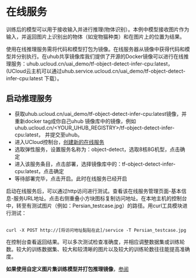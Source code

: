 

# 在线服务
训练后的模型可以用于接收输入并进行推理(物体识别）。本例中模型接收图片作为输入，并返回图片上识别出的物体（如宠物猫种类）和在图片上的位置为结果。

使用在线推理服务需将代码和模型打包为镜像。在线服务器从镜像中获得代码和模型并分别执行。在uhub共享镜像库我们提供了开源的Docker镜像可以进行在线推理服务：uhub.ucloud.cn/uai\_demo/tf-object-detect-infer-cpu:latest， (UCloud云主机可以通过uhub.service.ucloud.cn/uai\_demo/tf-object-detect-infer-cpu:latest 下载）。

## 启动推理服务

  - 获取uhub.ucloud.cn/uai\_demo/tf-object-detect-infer-cpu:latest镜像，并重新docker tag成你自己uhub 镜像库中的镜像，例如uhub.ucloud.cn/<YOUR\_UHUB\_REGISTRY>/tf-object-detect-infer-cpu:latest， 并提交至uhub。
  - 进入UCloud控制台，[创建新的在线服务](ai/uai-inference/use​/new/​console)
  - 选取弹性服务，设置服务名称为：object-detect，选取8核8G机型，点击确定
  - 进入该服务条目，点击部署，选择镜像库中的：tf-object-detect-infer-cpu:latest，点击确定
  - 等待部署完毕，点击开启。此时在线服务已经开启

启动在线服务后，可以通过http访问进行测试。查看该在线服务管理页面-基本信息-服务URL地址。点击右侧重叠小方块图标复制访问地址。在本地主机的控制台中，转至有测试图片（例如：Persian_testcase.jpg）的路径。用curl工具模块进行测试：

<code>
curl -X POST http://[将访问地址黏贴在此]/service -T Persian_testcase.jpg
</code>

在控制台查看返回结果。可以多次测试检查准确度，并相应调整数据集或训练轮数。较大的训练数据集、较大和较清晰的图片以及较大的训练轮数往往能提高准确度。

**如果使用自定义图片集训练模型并打包推理镜像**，[参阅](ai/uai-train/cases/obj-detect-tf/obj-packing)

